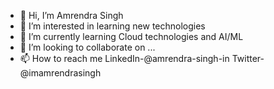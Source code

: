 - 👋 Hi, I’m Amrendra Singh
- 👀 I’m interested in learning new technologies
- 🌱 I’m currently learning Cloud technologies and AI/ML
- 💞️ I’m looking to collaborate on ...
- 📫 How to reach me LinkedIn-@amrendra-singh-in Twitter-@imamrendrasingh 

<!---
amrendra01/amrendra01 is a ✨ special ✨ repository because its `README.md` (this file) appears on your GitHub profile.
You can click the Preview link to take a look at your changes.
--->
